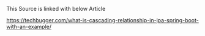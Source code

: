 
This Source is linked with below Article

https://techbugger.com/what-is-cascading-relationship-in-jpa-spring-boot-with-an-example/
